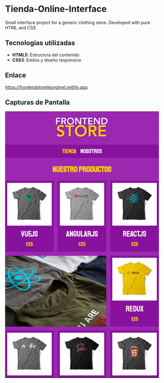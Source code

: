 # Tienda-Online-Interface
Small interface project for a generic clothing store. Developed with pure HTML and CSS

## Tecnologías utilizadas
- **HTML5**: Estructura del contenido
- **CSS3**: Estilos y diseño responsivo

## Enlace
https://frontendstoreleonginel.netlify.app

## Capturas de Pantalla
![Captura de la aplicación](Img/TiendaOnline.jpg)
